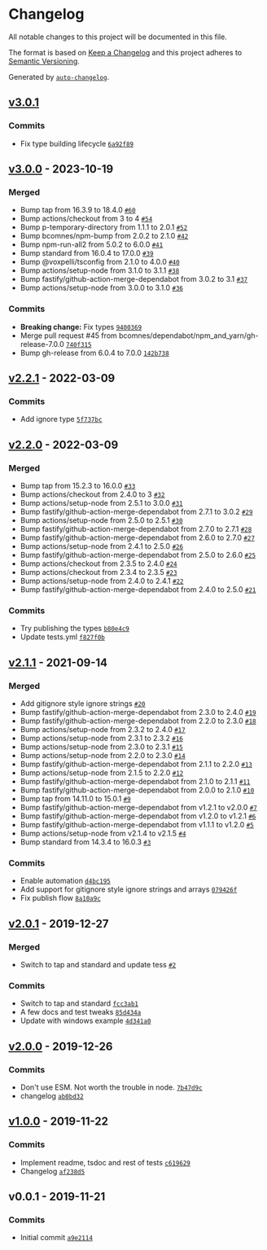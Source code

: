 # Changelog

All notable changes to this project will be documented in this file.

The format is based on [Keep a Changelog](https://keepachangelog.com/en/1.0.0/)
and this project adheres to [Semantic Versioning](https://semver.org/spec/v2.0.0.html).

Generated by [`auto-changelog`](https://github.com/CookPete/auto-changelog).

## [v3.0.1](https://github.com/bcomnes/async-folder-walker/compare/v3.0.0...v3.0.1)

### Commits

- Fix type building lifecycle [`6a92f89`](https://github.com/bcomnes/async-folder-walker/commit/6a92f8928799ee125ecba02e75cd628d550338fd)

## [v3.0.0](https://github.com/bcomnes/async-folder-walker/compare/v2.2.1...v3.0.0) - 2023-10-19

### Merged

- Bump tap from 16.3.9 to 18.4.0 [`#60`](https://github.com/bcomnes/async-folder-walker/pull/60)
- Bump actions/checkout from 3 to 4 [`#54`](https://github.com/bcomnes/async-folder-walker/pull/54)
- Bump p-temporary-directory from 1.1.1 to 2.0.1 [`#52`](https://github.com/bcomnes/async-folder-walker/pull/52)
- Bump bcomnes/npm-bump from 2.0.2 to 2.1.0 [`#42`](https://github.com/bcomnes/async-folder-walker/pull/42)
- Bump npm-run-all2 from 5.0.2 to 6.0.0 [`#41`](https://github.com/bcomnes/async-folder-walker/pull/41)
- Bump standard from 16.0.4 to 17.0.0 [`#39`](https://github.com/bcomnes/async-folder-walker/pull/39)
- Bump @voxpelli/tsconfig from 2.1.0 to 4.0.0 [`#40`](https://github.com/bcomnes/async-folder-walker/pull/40)
- Bump actions/setup-node from 3.1.0 to 3.1.1 [`#38`](https://github.com/bcomnes/async-folder-walker/pull/38)
- Bump fastify/github-action-merge-dependabot from 3.0.2 to 3.1 [`#37`](https://github.com/bcomnes/async-folder-walker/pull/37)
- Bump actions/setup-node from 3.0.0 to 3.1.0 [`#36`](https://github.com/bcomnes/async-folder-walker/pull/36)

### Commits

- **Breaking change:** Fix types [`9400369`](https://github.com/bcomnes/async-folder-walker/commit/9400369fcec19fd0585e69eab68e75dea90363df)
- Merge pull request #45 from bcomnes/dependabot/npm_and_yarn/gh-release-7.0.0 [`740f315`](https://github.com/bcomnes/async-folder-walker/commit/740f31596753de649c9219ffc3e89dc81a619778)
- Bump gh-release from 6.0.4 to 7.0.0 [`142b738`](https://github.com/bcomnes/async-folder-walker/commit/142b738c6c524b243e28c71705e2da2a7cc2600c)

## [v2.2.1](https://github.com/bcomnes/async-folder-walker/compare/v2.2.0...v2.2.1) - 2022-03-09

### Commits

- Add ignore type [`5f737bc`](https://github.com/bcomnes/async-folder-walker/commit/5f737bcdf2e3960cb5f7f12c666a13f3d2cae0d0)

## [v2.2.0](https://github.com/bcomnes/async-folder-walker/compare/v2.1.1...v2.2.0) - 2022-03-09

### Merged

- Bump tap from 15.2.3 to 16.0.0 [`#33`](https://github.com/bcomnes/async-folder-walker/pull/33)
- Bump actions/checkout from 2.4.0 to 3 [`#32`](https://github.com/bcomnes/async-folder-walker/pull/32)
- Bump actions/setup-node from 2.5.1 to 3.0.0 [`#31`](https://github.com/bcomnes/async-folder-walker/pull/31)
- Bump fastify/github-action-merge-dependabot from 2.7.1 to 3.0.2 [`#29`](https://github.com/bcomnes/async-folder-walker/pull/29)
- Bump actions/setup-node from 2.5.0 to 2.5.1 [`#30`](https://github.com/bcomnes/async-folder-walker/pull/30)
- Bump fastify/github-action-merge-dependabot from 2.7.0 to 2.7.1 [`#28`](https://github.com/bcomnes/async-folder-walker/pull/28)
- Bump fastify/github-action-merge-dependabot from 2.6.0 to 2.7.0 [`#27`](https://github.com/bcomnes/async-folder-walker/pull/27)
- Bump actions/setup-node from 2.4.1 to 2.5.0 [`#26`](https://github.com/bcomnes/async-folder-walker/pull/26)
- Bump fastify/github-action-merge-dependabot from 2.5.0 to 2.6.0 [`#25`](https://github.com/bcomnes/async-folder-walker/pull/25)
- Bump actions/checkout from 2.3.5 to 2.4.0 [`#24`](https://github.com/bcomnes/async-folder-walker/pull/24)
- Bump actions/checkout from 2.3.4 to 2.3.5 [`#23`](https://github.com/bcomnes/async-folder-walker/pull/23)
- Bump actions/setup-node from 2.4.0 to 2.4.1 [`#22`](https://github.com/bcomnes/async-folder-walker/pull/22)
- Bump fastify/github-action-merge-dependabot from 2.4.0 to 2.5.0 [`#21`](https://github.com/bcomnes/async-folder-walker/pull/21)

### Commits

- Try publishing the types [`b80e4c9`](https://github.com/bcomnes/async-folder-walker/commit/b80e4c9c5378fd4cfb97fa4e4abdbe5eeabbe575)
- Update tests.yml [`f827f0b`](https://github.com/bcomnes/async-folder-walker/commit/f827f0ba0a6d6eba395a32238d6f14f62f9f4117)

## [v2.1.1](https://github.com/bcomnes/async-folder-walker/compare/v2.0.1...v2.1.1) - 2021-09-14

### Merged

- Add gitignore style ignore strings  [`#20`](https://github.com/bcomnes/async-folder-walker/pull/20)
- Bump fastify/github-action-merge-dependabot from 2.3.0 to 2.4.0 [`#19`](https://github.com/bcomnes/async-folder-walker/pull/19)
- Bump fastify/github-action-merge-dependabot from 2.2.0 to 2.3.0 [`#18`](https://github.com/bcomnes/async-folder-walker/pull/18)
- Bump actions/setup-node from 2.3.2 to 2.4.0 [`#17`](https://github.com/bcomnes/async-folder-walker/pull/17)
- Bump actions/setup-node from 2.3.1 to 2.3.2 [`#16`](https://github.com/bcomnes/async-folder-walker/pull/16)
- Bump actions/setup-node from 2.3.0 to 2.3.1 [`#15`](https://github.com/bcomnes/async-folder-walker/pull/15)
- Bump actions/setup-node from 2.2.0 to 2.3.0 [`#14`](https://github.com/bcomnes/async-folder-walker/pull/14)
- Bump fastify/github-action-merge-dependabot from 2.1.1 to 2.2.0 [`#13`](https://github.com/bcomnes/async-folder-walker/pull/13)
- Bump actions/setup-node from 2.1.5 to 2.2.0 [`#12`](https://github.com/bcomnes/async-folder-walker/pull/12)
- Bump fastify/github-action-merge-dependabot from 2.1.0 to 2.1.1 [`#11`](https://github.com/bcomnes/async-folder-walker/pull/11)
- Bump fastify/github-action-merge-dependabot from 2.0.0 to 2.1.0 [`#10`](https://github.com/bcomnes/async-folder-walker/pull/10)
- Bump tap from 14.11.0 to 15.0.1 [`#9`](https://github.com/bcomnes/async-folder-walker/pull/9)
- Bump fastify/github-action-merge-dependabot from v1.2.1 to v2.0.0 [`#7`](https://github.com/bcomnes/async-folder-walker/pull/7)
- Bump fastify/github-action-merge-dependabot from v1.2.0 to v1.2.1 [`#6`](https://github.com/bcomnes/async-folder-walker/pull/6)
- Bump fastify/github-action-merge-dependabot from v1.1.1 to v1.2.0 [`#5`](https://github.com/bcomnes/async-folder-walker/pull/5)
- Bump actions/setup-node from v2.1.4 to v2.1.5 [`#4`](https://github.com/bcomnes/async-folder-walker/pull/4)
- Bump standard from 14.3.4 to 16.0.3 [`#3`](https://github.com/bcomnes/async-folder-walker/pull/3)

### Commits

- Enable automation [`d4bc195`](https://github.com/bcomnes/async-folder-walker/commit/d4bc1951d38becf2671ccc6b921b1ed61259936e)
- Add support for gitignore style ignore strings and arrays [`079426f`](https://github.com/bcomnes/async-folder-walker/commit/079426fc5024b310af9aa03b17d2069445cc6fa0)
- Fix publish flow [`8a10a9c`](https://github.com/bcomnes/async-folder-walker/commit/8a10a9c90512f913d134af3d6984467a59f1896f)

## [v2.0.1](https://github.com/bcomnes/async-folder-walker/compare/v2.0.0...v2.0.1) - 2019-12-27

### Merged

- Switch to tap and standard and update tess [`#2`](https://github.com/bcomnes/async-folder-walker/pull/2)

### Commits

- Switch to tap and standard [`fcc3ab1`](https://github.com/bcomnes/async-folder-walker/commit/fcc3ab1d0fad3b3fd3baf5ba31fa242727e86afe)
- A few docs and test tweaks [`85d434a`](https://github.com/bcomnes/async-folder-walker/commit/85d434aa99f5e84b4336781427bfc5f98314170f)
- Update with windows example [`4d341a0`](https://github.com/bcomnes/async-folder-walker/commit/4d341a01e60a995aba16aae3dcc3ff3c149c67da)

## [v2.0.0](https://github.com/bcomnes/async-folder-walker/compare/v1.0.0...v2.0.0) - 2019-12-26

### Commits

- Don't use ESM.  Not worth the trouble in node. [`7b47d9c`](https://github.com/bcomnes/async-folder-walker/commit/7b47d9c07f90640e6df5dc886090b0ac604d181c)
- changelog [`ab0bd32`](https://github.com/bcomnes/async-folder-walker/commit/ab0bd325dd0bf76454971bf4a6736b0c1b774c1b)

## [v1.0.0](https://github.com/bcomnes/async-folder-walker/compare/v0.0.1...v1.0.0) - 2019-11-22

### Commits

- Implement readme, tsdoc and rest of tests [`c619629`](https://github.com/bcomnes/async-folder-walker/commit/c619629489fa5a11eb3fa0974ec2034d88a875f9)
- Changelog [`af238d5`](https://github.com/bcomnes/async-folder-walker/commit/af238d5ef8b6c750915920be88dbe0799d0e7ae0)

## v0.0.1 - 2019-11-21

### Commits

- Initial commit [`a9e2114`](https://github.com/bcomnes/async-folder-walker/commit/a9e21146d39faa1f3ae989bf3fdc3a903c81191e)
